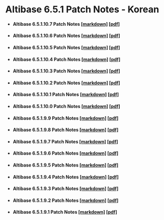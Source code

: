 # Altibase 6.5.1 Patch Notes - Korean

- #### Altibase 6.5.1.10.7 Patch Notes [[markdown]](https://github.com/ALTIBASE/Documents/blob/master/PatchNotes/Altibase_6.5.1/kor/Altibase_6_5_1_10_7_Patch_Notes.md) [[pdf]](https://github.com/ALTIBASE/Documents/blob/master/PatchNotes/Altibase_6.5.1/kor/pdf/Altibase_6_5_1_10_7_Patch_Notes.pdf)

- #### Altibase 6.5.1.10.6 Patch Notes [[markdown]](https://github.com/ALTIBASE/Documents/blob/master/PatchNotes/Altibase_6.5.1/kor/Altibase_6_5_1_10_6_Patch_Notes.md) [[pdf]](https://github.com/ALTIBASE/Documents/blob/master/PatchNotes/Altibase_6.5.1/kor/pdf/Altibase_6_5_1_10_6_Patch_Notes.pdf)

- #### Altibase 6.5.1.10.5 Patch Notes [[markdown]](https://github.com/ALTIBASE/Documents/blob/master/PatchNotes/Altibase_6.5.1/kor/Altibase_6_5_1_10_5_Patch_Notes.md) [[pdf]](https://github.com/ALTIBASE/Documents/blob/master/PatchNotes/Altibase_6.5.1/kor/pdf/Altibase_6_5_1_10_5_Patch_Notes.pdf)

- #### Altibase 6.5.1.10.4 Patch Notes [[markdown]](https://github.com/ALTIBASE/Documents/blob/master/PatchNotes/Altibase_6.5.1/kor/Altibase_6_5_1_10_4_Patch_Notes.md) [[pdf]](https://github.com/ALTIBASE/Documents/blob/master/PatchNotes/Altibase_6.5.1/kor/pdf/Altibase_6_5_1_10_4_Patch_Notes.pdf)

- #### Altibase 6.5.1.10.3 Patch Notes [[markdown]](https://github.com/ALTIBASE/Documents/blob/master/PatchNotes/Altibase_6.5.1/kor/Altibase_6_5_1_10_3_Patch_Notes.md) [[pdf]](https://github.com/ALTIBASE/Documents/blob/master/PatchNotes/Altibase_6.5.1/kor/pdf/Altibase_6_5_1_10_3_Patch_Notes.pdf)

- #### Altibase 6.5.1.10.2 Patch Notes [[markdown]](https://github.com/ALTIBASE/Documents/blob/master/PatchNotes/Altibase_6.5.1/kor/Altibase_6_5_1_10_2_Patch_Notes.md) [[pdf]](https://github.com/ALTIBASE/Documents/blob/master/PatchNotes/Altibase_6.5.1/kor/pdf/Altibase_6_5_1_10_2_Patch_Notes.pdf)

- #### Altibase 6.5.1.10.1 Patch Notes [[markdown]](https://github.com/ALTIBASE/Documents/blob/master/PatchNotes/Altibase_6.5.1/kor/Altibase_6_5_1_10_1_Patch_Notes.md) [[pdf]](https://github.com/ALTIBASE/Documents/blob/master/PatchNotes/Altibase_6.5.1/kor/pdf/Altibase_6_5_1_10_1_Patch_Notes.pdf)

- #### Altibase 6.5.1.10.0 Patch Notes [[markdown]](https://github.com/ALTIBASE/Documents/blob/master/PatchNotes/Altibase_6.5.1/kor/Altibase_6_5_1_10_0_Patch_Notes.md) [[pdf]](https://github.com/ALTIBASE/Documents/blob/master/PatchNotes/Altibase_6.5.1/kor/pdf/Altibase_6_5_1_10_0_Patch_Notes.pdf)

- #### Altibase 6.5.1.9.9 Patch Notes [[markdown]](https://github.com/ALTIBASE/Documents/blob/master/PatchNotes/Altibase_6.5.1/kor/Altibase_6_5_1_9_9_Patch_Notes.md) [[pdf]](https://github.com/ALTIBASE/Documents/blob/master/PatchNotes/Altibase_6.5.1/kor/pdf/Altibase_6_5_1_9_9_Patch_Notes.pdf)

- #### Altibase 6.5.1.9.8 Patch Notes [[markdown]](https://github.com/ALTIBASE/Documents/blob/master/PatchNotes/Altibase_6.5.1/kor/Altibase_6_5_1_9_8_Patch_Notes.md) [[pdf]](https://github.com/ALTIBASE/Documents/blob/master/PatchNotes/Altibase_6.5.1/kor/pdf/Altibase_6_5_1_9_8_Patch_Notes.pdf)

- #### Altibase 6.5.1.9.7 Patch Notes [[markdown]](https://github.com/ALTIBASE/Documents/blob/master/PatchNotes/Altibase_6.5.1/kor/Altibase_6_5_1_9_7_Patch_Notes.md) [[pdf]](https://github.com/ALTIBASE/Documents/blob/master/PatchNotes/Altibase_6.5.1/kor/pdf/Altibase_6_5_1_9_7_Patch_Notes.pdf)

- #### Altibase 6.5.1.9.6 Patch Notes [[markdown]](https://github.com/ALTIBASE/Documents/blob/master/PatchNotes/Altibase_6.5.1/kor/Altibase_6_5_1_9_6_Patch_Notes.md) [[pdf]](https://github.com/ALTIBASE/Documents/blob/master/PatchNotes/Altibase_6.5.1/kor/pdf/Altibase_6_5_1_9_6_Patch_Notes.pdf)

- #### Altibase 6.5.1.9.5 Patch Notes [[markdown]](https://github.com/ALTIBASE/Documents/blob/master/PatchNotes/Altibase_6.5.1/kor/Altibase_6_5_1_9_5_Patch_Notes.md) [[pdf]](https://github.com/ALTIBASE/Documents/blob/master/PatchNotes/Altibase_6.5.1/kor/pdf/Altibase_6_5_1_9_5_Patch_Notes.pdf)

- #### Altibase 6.5.1.9.4 Patch Notes [[markdown]](https://github.com/ALTIBASE/Documents/blob/master/PatchNotes/Altibase_6.5.1/kor/Altibase_6_5_1_9_4_Patch_Notes.md) [[pdf]](https://github.com/ALTIBASE/Documents/blob/master/PatchNotes/Altibase_6.5.1/kor/pdf/Altibase_6_5_1_9_4_Patch_Notes.pdf)

- #### Altibase 6.5.1.9.3 Patch Notes [[markdown]](https://github.com/ALTIBASE/Documents/blob/master/PatchNotes/Altibase_6.5.1/kor/Altibase_6_5_1_9_3_Patch_Notes.md) [[pdf]](https://github.com/ALTIBASE/Documents/blob/master/PatchNotes/Altibase_6.5.1/kor/pdf/Altibase_6_5_1_9_3_Patch_Notes.pdf)

- #### Altibase 6.5.1.9.2 Patch Notes [[markdown]](https://github.com/ALTIBASE/Documents/blob/master/PatchNotes/Altibase_6.5.1/kor/Altibase_6_5_1_9_2_Patch_Notes.md) [[pdf]](https://github.com/ALTIBASE/Documents/blob/master/PatchNotes/Altibase_6.5.1/kor/pdf/Altibase_6_5_1_9_2_Patch_Notes.pdf)

- #### Altibase 6.5.1.9.1 Patch Notes [[markdown]](https://github.com/ALTIBASE/Documents/blob/master/PatchNotes/Altibase_6.5.1/kor/Altibase_6_5_1_9_1_Patch_Notes.md) [[pdf]](https://github.com/ALTIBASE/Documents/blob/master/PatchNotes/Altibase_6.5.1/kor/pdf/Altibase_6_5_1_9_1_Patch_Notes.pdf)